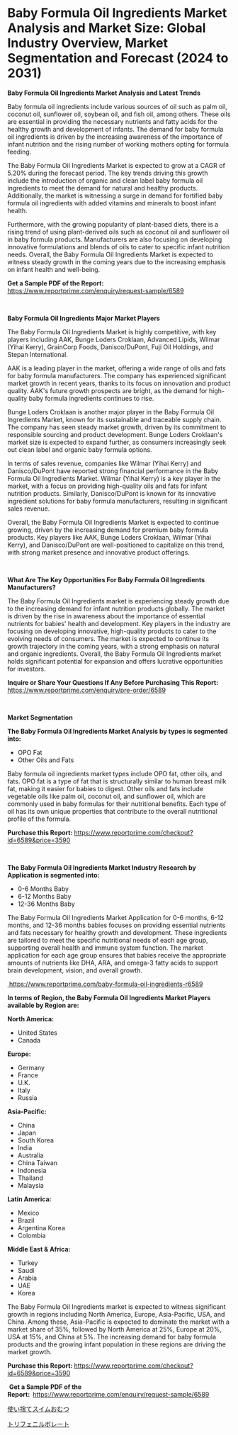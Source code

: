 <p><h1>Baby Formula Oil Ingredients Market Analysis and Market Size: Global Industry Overview, Market Segmentation and Forecast (2024 to 2031)</h1></p><p><strong>Baby Formula Oil Ingredients Market Analysis and Latest Trends</strong></p>
<p><p>Baby formula oil ingredients include various sources of oil such as palm oil, coconut oil, sunflower oil, soybean oil, and fish oil, among others. These oils are essential in providing the necessary nutrients and fatty acids for the healthy growth and development of infants. The demand for baby formula oil ingredients is driven by the increasing awareness of the importance of infant nutrition and the rising number of working mothers opting for formula feeding.</p><p>The Baby Formula Oil Ingredients Market is expected to grow at a CAGR of 5.20% during the forecast period. The key trends driving this growth include the introduction of organic and clean label baby formula oil ingredients to meet the demand for natural and healthy products. Additionally, the market is witnessing a surge in demand for fortified baby formula oil ingredients with added vitamins and minerals to boost infant health.</p><p>Furthermore, with the growing popularity of plant-based diets, there is a rising trend of using plant-derived oils such as coconut oil and sunflower oil in baby formula products. Manufacturers are also focusing on developing innovative formulations and blends of oils to cater to specific infant nutrition needs. Overall, the Baby Formula Oil Ingredients Market is expected to witness steady growth in the coming years due to the increasing emphasis on infant health and well-being.</p></p>
<p><strong>Get a Sample PDF of the Report:&nbsp;</strong> <a href="https://www.reportprime.com/enquiry/request-sample/6589">https://www.reportprime.com/enquiry/request-sample/6589</a></p>
<p>&nbsp;</p>
<p><strong>Baby Formula Oil Ingredients Major Market Players</strong></p>
<p><p>The Baby Formula Oil Ingredients Market is highly competitive, with key players including AAK, Bunge Loders Croklaan, Advanced Lipids, Wilmar (Yihai Kerry), GrainCorp Foods, Danisco/DuPont, Fuji Oil Holdings, and Stepan International.</p><p>AAK is a leading player in the market, offering a wide range of oils and fats for baby formula manufacturers. The company has experienced significant market growth in recent years, thanks to its focus on innovation and product quality. AAK's future growth prospects are bright, as the demand for high-quality baby formula ingredients continues to rise.</p><p>Bunge Loders Croklaan is another major player in the Baby Formula Oil Ingredients Market, known for its sustainable and traceable supply chain. The company has seen steady market growth, driven by its commitment to responsible sourcing and product development. Bunge Loders Croklaan's market size is expected to expand further, as consumers increasingly seek out clean label and organic baby formula options.</p><p>In terms of sales revenue, companies like Wilmar (Yihai Kerry) and Danisco/DuPont have reported strong financial performance in the Baby Formula Oil Ingredients Market. Wilmar (Yihai Kerry) is a key player in the market, with a focus on providing high-quality oils and fats for infant nutrition products. Similarly, Danisco/DuPont is known for its innovative ingredient solutions for baby formula manufacturers, resulting in significant sales revenue.</p><p>Overall, the Baby Formula Oil Ingredients Market is expected to continue growing, driven by the increasing demand for premium baby formula products. Key players like AAK, Bunge Loders Croklaan, Wilmar (Yihai Kerry), and Danisco/DuPont are well-positioned to capitalize on this trend, with strong market presence and innovative product offerings.</p></p>
<p>&nbsp;</p>
<p><strong>What Are The Key Opportunities For Baby Formula Oil Ingredients Manufacturers?</strong></p>
<p><p>The Baby Formula Oil Ingredients market is experiencing steady growth due to the increasing demand for infant nutrition products globally. The market is driven by the rise in awareness about the importance of essential nutrients for babies' health and development. Key players in the industry are focusing on developing innovative, high-quality products to cater to the evolving needs of consumers. The market is expected to continue its growth trajectory in the coming years, with a strong emphasis on natural and organic ingredients. Overall, the Baby Formula Oil Ingredients market holds significant potential for expansion and offers lucrative opportunities for investors.</p></p>
<p><strong>Inquire or Share Your Questions If Any Before Purchasing This Report:</strong> <a href="https://www.reportprime.com/enquiry/pre-order/6589">https://www.reportprime.com/enquiry/pre-order/6589</a></p>
<p>&nbsp;</p>
<p><strong>Market Segmentation</strong></p>
<p><strong>The Baby Formula Oil Ingredients Market Analysis by types is segmented into:</strong></p>
<p><ul><li>OPO Fat</li><li>Other Oils and Fats</li></ul></p>
<p><p>Baby formula oil ingredients market types include OPO fat, other oils, and fats. OPO fat is a type of fat that is structurally similar to human breast milk fat, making it easier for babies to digest. Other oils and fats include vegetable oils like palm oil, coconut oil, and sunflower oil, which are commonly used in baby formulas for their nutritional benefits. Each type of oil has its own unique properties that contribute to the overall nutritional profile of the formula.</p></p>
<p><strong>Purchase this Report:&nbsp;</strong><a href="https://www.reportprime.com/checkout?id=6589&price=3590">https://www.reportprime.com/checkout?id=6589&price=3590</a></p>
<p>&nbsp;</p>
<p><strong>The Baby Formula Oil Ingredients Market Industry Research by Application is segmented into:</strong></p>
<p><ul><li>0-6 Months Baby</li><li>6-12 Months Baby</li><li>12-36 Months Baby</li></ul></p>
<p><p>The Baby Formula Oil Ingredients Market Application for 0-6 months, 6-12 months, and 12-36 months babies focuses on providing essential nutrients and fats necessary for healthy growth and development. These ingredients are tailored to meet the specific nutritional needs of each age group, supporting overall health and immune system function. The market application for each age group ensures that babies receive the appropriate amounts of nutrients like DHA, ARA, and omega-3 fatty acids to support brain development, vision, and overall growth.</p></p>
<p><a href="https://www.reportprime.com/baby-formula-oil-ingredients-r6589">&nbsp;https://www.reportprime.com/baby-formula-oil-ingredients-r6589</a></p>
<p><strong>In terms of Region, the Baby Formula Oil Ingredients Market Players available by Region are:</strong></p>
<p>
    <p> <strong> North America: </strong>
        <ul>
            <li>United States</li>
            <li>Canada</li>
        </ul>
        </p> 
    <p> <strong> Europe: </strong>
        <ul>
            <li>Germany</li>
            <li>France</li>
            <li>U.K.</li>
            <li>Italy</li>
            <li>Russia</li>
        </ul>
        </p> 
    <p> <strong> Asia-Pacific: </strong>
        <ul>
            <li>China</li>
            <li>Japan</li>
            <li>South Korea</li>
            <li>India</li>
            <li>Australia</li>
            <li>China Taiwan</li>
            <li>Indonesia</li>
            <li>Thailand</li>
            <li>Malaysia</li>
        </ul>
        </p> 
    <p> <strong> Latin America: </strong>
        <ul>
            <li>Mexico</li>
            <li>Brazil</li>
            <li>Argentina Korea</li>
            <li>Colombia</li>
        </ul>
        </p> 
    <p> <strong> Middle East & Africa: </strong>
        <ul>
            <li>Turkey</li>
            <li>Saudi</li>
            <li>Arabia</li>
            <li>UAE</li>
            <li>Korea</li>
        </ul>
    </p>
    </p>
<p><p>The Baby Formula Oil Ingredients market is expected to witness significant growth in regions including North America, Europe, Asia-Pacific, USA, and China. Among these, Asia-Pacific is expected to dominate the market with a market share of 35%, followed by North America at 25%, Europe at 20%, USA at 15%, and China at 5%. The increasing demand for baby formula products and the growing infant population in these regions are driving the market growth.</p></p>
<p><strong>Purchase this Report: </strong><a href="https://www.reportprime.com/checkout?id=6589&price=3590">https://www.reportprime.com/checkout?id=6589&price=3590</a></p>
<p>&nbsp;<strong>Get a Sample PDF of the Report:&nbsp;&nbsp;</strong><a href="https://www.reportprime.com/enquiry/request-sample/6589">https://www.reportprime.com/enquiry/request-sample/6589</a></p>
<p><strong></strong></p>
<p><p><a href="https://medium.com/@torreyjones1910/%E4%BD%BF%E3%81%84%E6%8D%A8%E3%81%A6%E3%82%B9%E3%82%A4%E3%83%A0%E3%81%8A%E3%82%80%E3%81%A4%E5%B8%82%E5%A0%B4-2031%E5%B9%B4%E3%81%BE%E3%81%A7%E3%81%AE%E3%83%88%E3%83%AC%E3%83%B3%E3%83%89-%E4%BA%88%E6%B8%AC-%E7%AB%B6%E4%BA%89%E5%88%86%E6%9E%90-c3658bddfdf0">使い捨てスイムおむつ</a></p><p><a href="https://medium.com/@ferneconroy11/%E3%83%88%E3%83%AA%E3%83%95%E3%82%A7%E3%83%8B%E3%83%AB%E3%83%9B%E3%82%A6%E9%85%B8%E3%82%A8%E3%82%B9%E3%83%86%E3%83%AB%E3%81%AE%E5%B8%82%E5%A0%B4%E3%83%AC%E3%83%9D%E3%83%BC%E3%83%88%E3%81%AF-%E3%81%93%E3%81%AE%E5%B8%82%E5%A0%B4%E3%81%AE%E6%9C%80%E6%96%B0%E3%81%AE%E3%83%88%E3%83%AC%E3%83%B3%E3%83%89%E3%82%84%E6%88%90%E9%95%B7%E6%A9%9F%E4%BC%9A%E3%82%92%E6%98%8E%E3%82%89%E3%81%8B%E3%81%AB%E3%81%97%E3%81%BE%E3%81%99-4dcedd7aef47">トリフェニルボレート</a></p></p>